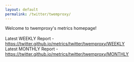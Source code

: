 ```yaml
---
layout: default
permalink: /twitter/twemproxy/
---
```

Welcome to twemproxy's metrics homepage!
<br><br>
Latest WEEKLY Report - <a href="https://twitter.github.io/metrics/twitter/twemproxy/WEEKLY">https://twitter.github.io/metrics/twitter/twemproxy/WEEKLY</a>
<br>
Latest MONTHLY Report - <a href="https://twitter.github.io/metrics/twitter/twemproxy/MONTHLY">https://twitter.github.io/metrics/twitter/twemproxy/MONTHLY</a>
<br>
